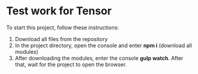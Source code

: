 # Test work for Tensor
To start this project, follow these instructions:
1) Download all files from the repository
2) In the project directory, open the console and enter **npm i** (download all modules)
3) After downloading the modules, enter the console **gulp watch**. After that, wait for the project to open the browser.